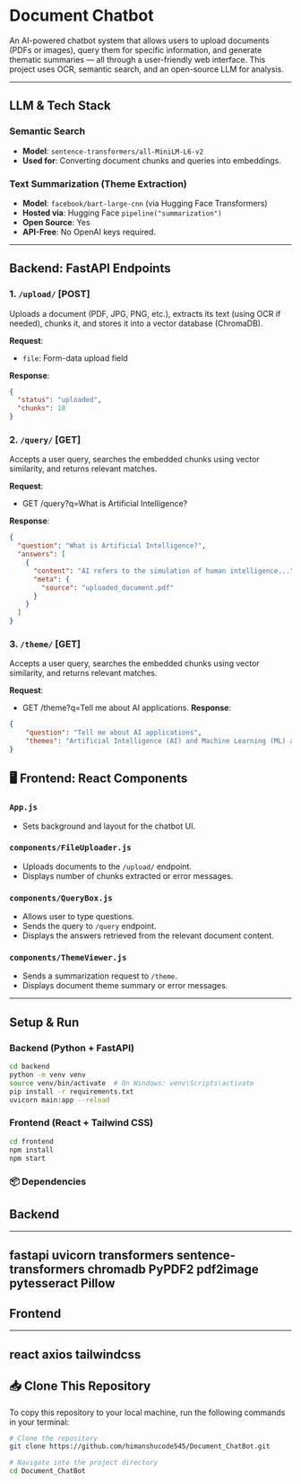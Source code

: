 # Document Chatbot

An AI-powered chatbot system that allows users to upload documents (PDFs or images), query them for specific information, and generate thematic summaries — all through a user-friendly web interface. This project uses OCR, semantic search, and an open-source LLM for analysis.

---

## LLM & Tech Stack

### Semantic Search
- **Model**: `sentence-transformers/all-MiniLM-L6-v2`
- **Used for**: Converting document chunks and queries into embeddings.

### Text Summarization (Theme Extraction)
- **Model**: `facebook/bart-large-cnn` (via Hugging Face Transformers)
- **Hosted via**: Hugging Face `pipeline("summarization")`
- **Open Source**: Yes
- **API-Free**: No OpenAI keys required.

---

##  Backend: FastAPI Endpoints

### 1. `/upload/` [POST]
Uploads a document (PDF, JPG, PNG, etc.), extracts its text (using OCR if needed), chunks it, and stores it into a vector database (ChromaDB).

**Request**:
- `file`: Form-data upload field

**Response**:
```json
{
  "status": "uploaded",
  "chunks": 18
}
```
### 2. `/query/` [GET]
Accepts a user query, searches the embedded chunks using vector similarity, and returns relevant matches.

**Request**:
- GET /query?q=What is Artificial Intelligence?

**Response**:
```json
{
  "question": "What is Artificial Intelligence?",
  "answers": [
    {
      "content": "AI refers to the simulation of human intelligence...",
      "meta": {
        "source": "uploaded_document.pdf"
      }
    }
  ]
}

```

### 3. `/theme/` [GET]
Accepts a user query, searches the embedded chunks using vector similarity, and returns relevant matches.

**Request**:
- GET /theme?q=Tell me about AI applications.
**Response**:
```json
{
    "question": "Tell me about AI applications",
    "themes": "Artificial Intelligence (AI) and Machine Learning (ML) are rapidly transforming industries. These technologies enable machines to learn from data and make intelligent decisions.\nArtificial Intelligence (AI) and Machine Learning (ML) are rapidly transforming industries. These technologies enable machines to learn from data and make"
}

```
## 🖥️ Frontend: React Components

### `App.js`
- Sets background and layout for the chatbot UI.

### `components/FileUploader.js`
- Uploads documents to the `/upload/` endpoint.
- Displays number of chunks extracted or error messages.

### `components/QueryBox.js`
- Allows user to type questions.
- Sends the query to `/query` endpoint.
- Displays the answers retrieved from the relevant document content.

### `components/ThemeViewer.js`
- Sends a summarization request to `/theme`.
- Displays document theme summary or error messages.

---

## Setup & Run

### Backend (Python + FastAPI)

```bash
cd backend
python -m venv venv
source venv/bin/activate  # On Windows: venv\Scripts\activate
pip install -r requirements.txt
uvicorn main:app --reload
```

### Frontend (React + Tailwind CSS)

```bash
cd frontend
npm install
npm start
```


### 📦 Dependencies

## Backend
---
fastapi
uvicorn
transformers
sentence-transformers
chromadb
PyPDF2
pdf2image
pytesseract
Pillow
---


## Frontend
---
react
axios
tailwindcss
---

## 📥 Clone This Repository

To copy this repository to your local machine, run the following commands in your terminal:

```bash
# Clone the repository
git clone https://github.com/himanshucode545/Document_ChatBot.git

# Navigate into the project directory
cd Document_ChatBot
